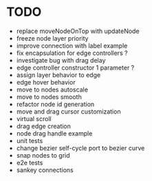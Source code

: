 # TODO

- replace moveNodeOnTop with updateNode
- freeze node layer priority
- improve connection with label example
- fix encapsulation for edge controllers ?
- investigate bug with drag delay
- edge controller constructor 1 parameter ?
- assign layer behavior to edge
- edge hover behavior
- move to nodes autoscale
- move to nodes smooth
- refactor node id generation
- move and drag cursor customization
- virtual scroll
- drag edge creation
- node drag handle example
- unit tests
- change bezier self-cycle port to bezier curve
- snap nodes to grid
- e2e tests
- sankey connections
